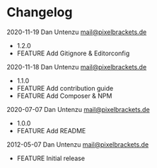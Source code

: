 # Changelog

2020-11-19 Dan Untenzu <mail@pixelbrackets.de>

  * 1.2.0
  * FEATURE Add Gitignore & Editorconfig

2020-11-18 Dan Untenzu <mail@pixelbrackets.de>

  * 1.1.0
  * FEATURE Add contribution guide
  * FEATURE Add Composer & NPM

2020-07-07 Dan Untenzu <mail@pixelbrackets.de>

  * 1.0.0
  * FEATURE Add README

2012-05-07 Dan Untenzu <mail@pixelbrackets.de>

  * FEATURE Initial release

